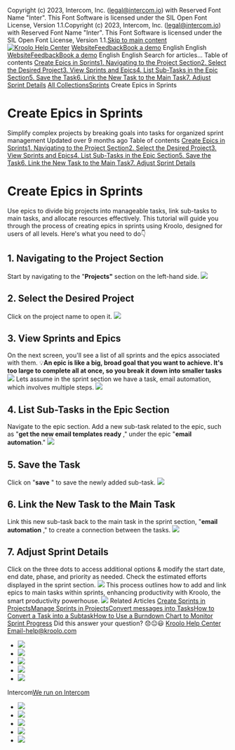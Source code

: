 Copyright (c) 2023, Intercom, Inc. (legal@intercom.io) with Reserved Font Name "Inter". This Font Software is licensed under the SIL Open Font License, Version 1.1.Copyright (c) 2023, Intercom, Inc. (legal@intercom.io) with Reserved Font Name "Inter". This Font Software is licensed under the SIL Open Font License, Version 1.1.[Skip to main content](https://help.kroolo.com/en/articles/9710829-create-epics-in-sprints#main-content)
[![Kroolo Help Center](https://downloads.intercomcdn.com/i/o/h4qkzypg/611116/ee699fbf23fef0f6d8d4f666d84c/37cdcedd14003d8fdcfdeda0a05c09cb)](https://help.kroolo.com/en/)
[Website](https://kroolo.com/)[Feedback](https://kroolo.featurebase.app/)[Book a demo](https://kroolo.com/book-demo)
English
English
[Website](https://kroolo.com/)[Feedback](https://kroolo.featurebase.app/)[Book a demo](https://kroolo.com/book-demo)
English
English
Search for articles...
Table of contents
[Create Epics in Sprints](https://help.kroolo.com/en/articles/9710829-create-epics-in-sprints#h_c59ec10173)[1. Navigating to the Project Section](https://help.kroolo.com/en/articles/9710829-create-epics-in-sprints#h_f6678687a0)[2. Select the Desired Project](https://help.kroolo.com/en/articles/9710829-create-epics-in-sprints#h_76e14cfc75)[3. View Sprints and Epics](https://help.kroolo.com/en/articles/9710829-create-epics-in-sprints#h_451ef57fcb)[4. List Sub-Tasks in the Epic Section](https://help.kroolo.com/en/articles/9710829-create-epics-in-sprints#h_4ca63cbfe2)[5. Save the Task](https://help.kroolo.com/en/articles/9710829-create-epics-in-sprints#h_b217d9db87)[6. Link the New Task to the Main Task](https://help.kroolo.com/en/articles/9710829-create-epics-in-sprints#h_088a5270af)[7. Adjust Sprint Details](https://help.kroolo.com/en/articles/9710829-create-epics-in-sprints#h_91c37057ec)
[All Collections](https://help.kroolo.com/en/)[Sprints](https://help.kroolo.com/en/collections/10756556-sprints)
Create Epics in Sprints
# Create Epics in Sprints
Simplify complex projects by breaking goals into tasks for organized sprint management
Updated over 9 months ago
Table of contents
[Create Epics in Sprints](https://help.kroolo.com/en/articles/9710829-create-epics-in-sprints#h_c59ec10173)[1. Navigating to the Project Section](https://help.kroolo.com/en/articles/9710829-create-epics-in-sprints#h_f6678687a0)[2. Select the Desired Project](https://help.kroolo.com/en/articles/9710829-create-epics-in-sprints#h_76e14cfc75)[3. View Sprints and Epics](https://help.kroolo.com/en/articles/9710829-create-epics-in-sprints#h_451ef57fcb)[4. List Sub-Tasks in the Epic Section](https://help.kroolo.com/en/articles/9710829-create-epics-in-sprints#h_4ca63cbfe2)[5. Save the Task](https://help.kroolo.com/en/articles/9710829-create-epics-in-sprints#h_b217d9db87)[6. Link the New Task to the Main Task](https://help.kroolo.com/en/articles/9710829-create-epics-in-sprints#h_088a5270af)[7. Adjust Sprint Details](https://help.kroolo.com/en/articles/9710829-create-epics-in-sprints#h_91c37057ec)
# Create Epics in Sprints
Use epics to divide big projects into manageable tasks, link sub-tasks to main tasks, and allocate resources effectively. 
This tutorial will guide you through the process of creating epics in sprints using Kroolo, designed for users of all levels. Here's what you need to do👇
​
## 1. Navigating to the Project Section
Start by navigating to the "**Projects"** section on the left-hand side. 
[![](https://kroolo-e0b70269b6e2.intercom-attachments-1.com/i/o/1137738042/9b79dd929250923b227550be/79785f6e-3b91-4ff4-9083-b6e7fd7208ba.png?expires=1747842300&signature=cf10c56601c044380b636a860aecbba9a36f84efdc6b42a6cdde3e02770c970a&req=dSEkEc59lYFbW%2FMW1HO4zevRLm5qVjZ%2B%2BPox3xZXMBBTHavX3Kbup%2BMt4rM7%0AEeZePm2EWF8NVqLYSZE%3D%0A)](https://kroolo-e0b70269b6e2.intercom-attachments-1.com/i/o/1137738042/9b79dd929250923b227550be/79785f6e-3b91-4ff4-9083-b6e7fd7208ba.png?expires=1747842300&signature=cf10c56601c044380b636a860aecbba9a36f84efdc6b42a6cdde3e02770c970a&req=dSEkEc59lYFbW%2FMW1HO4zevRLm5qVjZ%2B%2BPox3xZXMBBTHavX3Kbup%2BMt4rM7%0AEeZePm2EWF8NVqLYSZE%3D%0A)
## **2.** Select the Desired Project
Click on the project name to open it.
[![](https://kroolo-e0b70269b6e2.intercom-attachments-1.com/i/o/1137738051/d50c81a05986ff39f6651fc4/2fdc7cac-d520-491b-a993-7ca2084a2cf3.gif?expires=1747842300&signature=b76c8ad75de81c1fd3bbfb1f444c6c90a635c7a7cdaed4b02431ecb2ffc880da&req=dSEkEc59lYFaWPMW1HO4zUzW%2FMumMRYp0n%2F2a4jMYcz36bSJPokygg1f7FE7%0AZJruMgLsthoWgjERcfU%3D%0A)](https://kroolo-e0b70269b6e2.intercom-attachments-1.com/i/o/1137738051/d50c81a05986ff39f6651fc4/2fdc7cac-d520-491b-a993-7ca2084a2cf3.gif?expires=1747842300&signature=b76c8ad75de81c1fd3bbfb1f444c6c90a635c7a7cdaed4b02431ecb2ffc880da&req=dSEkEc59lYFaWPMW1HO4zUzW%2FMumMRYp0n%2F2a4jMYcz36bSJPokygg1f7FE7%0AZJruMgLsthoWgjERcfU%3D%0A)
## 3. View Sprints and Epics
On the next screen, you'll see a list of all sprints and the epics associated with them. 
💡**An epic is like a big, broad goal that you want to achieve. It's too large to complete all at once, so you break it down into smaller tasks**
[![](https://downloads.intercomcdn.com/i/o/1140006295/05aaac0c02498a15c9c0d212/13e3b06b-30a4-4229-a479-0f16bb63d122?expires=1747842300&signature=8c0c74ec6dba55a60da3ed219484a48f86cdf7bba8d90834b7f6021109a41a84&req=dSEjFsl%2Bm4NWXPMW1HO4zQDoPithc5Ob7wCXoXa1IU7EifXlaABk2JhZfwv1%0AkaIJ5FqmO%2BYTg9lkYwk%3D%0A)](https://downloads.intercomcdn.com/i/o/1140006295/05aaac0c02498a15c9c0d212/13e3b06b-30a4-4229-a479-0f16bb63d122?expires=1747842300&signature=8c0c74ec6dba55a60da3ed219484a48f86cdf7bba8d90834b7f6021109a41a84&req=dSEjFsl%2Bm4NWXPMW1HO4zQDoPithc5Ob7wCXoXa1IU7EifXlaABk2JhZfwv1%0AkaIJ5FqmO%2BYTg9lkYwk%3D%0A)
Lets assume in the sprint section we have a task, email automation, which involves multiple steps.
[![](https://kroolo-e0b70269b6e2.intercom-attachments-1.com/i/o/1137738061/95754313197c2aa1aea9dc71/a029a415-4a68-4845-8741-c766939d9421.gif?expires=1747842300&signature=76e8da41eaf26fc5b5599a3060248ea1341e0b285141e55649b6ce7ae899ca00&req=dSEkEc59lYFZWPMW1HO4zYXqT%2F6tl4mB2cnY1427lIDc1M4rgYpkPa%2BKdWFz%0AYgo88g8CN%2BxYY8bu5XE%3D%0A)](https://kroolo-e0b70269b6e2.intercom-attachments-1.com/i/o/1137738061/95754313197c2aa1aea9dc71/a029a415-4a68-4845-8741-c766939d9421.gif?expires=1747842300&signature=76e8da41eaf26fc5b5599a3060248ea1341e0b285141e55649b6ce7ae899ca00&req=dSEkEc59lYFZWPMW1HO4zYXqT%2F6tl4mB2cnY1427lIDc1M4rgYpkPa%2BKdWFz%0AYgo88g8CN%2BxYY8bu5XE%3D%0A)
## **4.** List Sub-Tasks in the Epic Section
Navigate to the epic section.
Add a new sub-task related to the epic, such as "**get the new email templates ready** ," under the epic "**email** **automation**."
[![](https://kroolo-e0b70269b6e2.intercom-attachments-1.com/i/o/1137738068/2b9460ba4b4e05a518033285/dc372779-e9d7-4d23-832f-a47a45ccbfe4.gif?expires=1747842300&signature=83c9cf16171fdd5f93e6ab22c2d15ffd771acfc041c17246de186d67c94c09ad&req=dSEkEc59lYFZUfMW1HO4zYYxFkf6%2BOcvE2yX05z24FeB3tsQQISMPLm9x661%0ABK%2FmveO7s5rwLCdPTOs%3D%0A)](https://kroolo-e0b70269b6e2.intercom-attachments-1.com/i/o/1137738068/2b9460ba4b4e05a518033285/dc372779-e9d7-4d23-832f-a47a45ccbfe4.gif?expires=1747842300&signature=83c9cf16171fdd5f93e6ab22c2d15ffd771acfc041c17246de186d67c94c09ad&req=dSEkEc59lYFZUfMW1HO4zYYxFkf6%2BOcvE2yX05z24FeB3tsQQISMPLm9x661%0ABK%2FmveO7s5rwLCdPTOs%3D%0A)
## 5. Save the Task
Click on "**save** " to save the newly added sub-task.
[![](https://kroolo-e0b70269b6e2.intercom-attachments-1.com/i/o/1137738077/c71dc04a486b873197717632/e8d83af1-3998-4f8f-bd3e-cd9e73d82711.gif?expires=1747842300&signature=1fa13d3451c8ab6e33b9f5379087bd54e9b6182555361e842c2dc973389377e8&req=dSEkEc59lYFYXvMW1HO4zQ9h85EJV6jUVvpGGUybVGXcra4i7Dc6WRceDAkP%0AvwtIsm59%2Bm2p37SJQaE%3D%0A)](https://kroolo-e0b70269b6e2.intercom-attachments-1.com/i/o/1137738077/c71dc04a486b873197717632/e8d83af1-3998-4f8f-bd3e-cd9e73d82711.gif?expires=1747842300&signature=1fa13d3451c8ab6e33b9f5379087bd54e9b6182555361e842c2dc973389377e8&req=dSEkEc59lYFYXvMW1HO4zQ9h85EJV6jUVvpGGUybVGXcra4i7Dc6WRceDAkP%0AvwtIsm59%2Bm2p37SJQaE%3D%0A)
## 6. Link the New Task to the Main Task
Link this new sub-task back to the main task in the sprint section, "**email automation** ," to create a connection between the tasks.
[![](https://kroolo-e0b70269b6e2.intercom-attachments-1.com/i/o/1137738082/9796304a44062fe34ef075ab/0de44ae2-ce88-4a7a-b5b2-0798853c2de2.gif?expires=1747842300&signature=ac13056254777dad7ea08411f08834a3a5184f50f0bc9b2464ce2e19c4bf3065&req=dSEkEc59lYFXW%2FMW1HO4zbhsXunYWVrHXwlmsR3KfGj5EDI1wIWS%2BTgr%2FTbD%0An3VvJQymof4A8uHKJzc%3D%0A)](https://kroolo-e0b70269b6e2.intercom-attachments-1.com/i/o/1137738082/9796304a44062fe34ef075ab/0de44ae2-ce88-4a7a-b5b2-0798853c2de2.gif?expires=1747842300&signature=ac13056254777dad7ea08411f08834a3a5184f50f0bc9b2464ce2e19c4bf3065&req=dSEkEc59lYFXW%2FMW1HO4zbhsXunYWVrHXwlmsR3KfGj5EDI1wIWS%2BTgr%2FTbD%0An3VvJQymof4A8uHKJzc%3D%0A)
## 7. Adjust Sprint Details
Click on the three dots to access additional options & modify the start date, end date, phase, and priority as needed. 
Check the estimated efforts displayed in the sprint section.
[![](https://kroolo-e0b70269b6e2.intercom-attachments-1.com/i/o/1137738093/db847fd5751f3b84e0ab2ac0/8832032c-45b8-4f68-a1e4-c2bf6070ace3.gif?expires=1747842300&signature=56378dec96033e2e108c5dec557d50f0096c9b65275a2532a7e8b3c3bdcf018c&req=dSEkEc59lYFWWvMW1HO4zS3%2B5ldRlZzalS85uNaaFuGx5wnEJ9gaRHkjAMgz%0A801q0j14aSnk0o8d%2BKY%3D%0A)](https://kroolo-e0b70269b6e2.intercom-attachments-1.com/i/o/1137738093/db847fd5751f3b84e0ab2ac0/8832032c-45b8-4f68-a1e4-c2bf6070ace3.gif?expires=1747842300&signature=56378dec96033e2e108c5dec557d50f0096c9b65275a2532a7e8b3c3bdcf018c&req=dSEkEc59lYFWWvMW1HO4zS3%2B5ldRlZzalS85uNaaFuGx5wnEJ9gaRHkjAMgz%0A801q0j14aSnk0o8d%2BKY%3D%0A)
This process outlines how to add and link epics to main tasks within sprints, enhancing productivity with Kroolo, the smart productivity powerhouse.
[![](https://downloads.intercomcdn.com/i/o/1154212725/40123354654fbe3627784ede/cta+2.png?expires=1747842300&signature=a9738cc163cf2493c27508b305cf8f027c0a05425a8f64752956e916eab7c080&req=dSEiEst%2Fn4ZdXPMW1HO4zVdkT%2BxLegrVSI7g6iIpv%2BURNnbhR4FsqAKEWWEp%0A649F0rub2C3OwWcDZ4s%3D%0A)](https://kroolo.com/)
Related Articles
[Create Sprints in Projects](https://help.kroolo.com/en/articles/9459780-create-sprints-in-projects)[Manage Sprints in Projects](https://help.kroolo.com/en/articles/9710810-manage-sprints-in-projects)[Convert messages into Tasks](https://help.kroolo.com/en/articles/9950728-convert-messages-into-tasks)[How to Convert a Task into a Subtask](https://help.kroolo.com/en/articles/10044472-how-to-convert-a-task-into-a-subtask)[How to Use a Burndown Chart to Monitor Sprint Progress](https://help.kroolo.com/en/articles/10044476-how-to-use-a-burndown-chart-to-monitor-sprint-progress)
Did this answer your question?
😞😐😃
[Kroolo Help Center](https://help.kroolo.com/en/)
Email-help@kroolo.com
  * [![](https://intercom.help/kroolo/assets/svg/icon:social-facebook/FFFFFF)](https://www.facebook.com/profile.php?id=61553808299270)
  * [![](https://intercom.help/kroolo/assets/svg/icon:social-linkedin/FFFFFF)](https://www.linkedin.com/company/getkroolo)
  * [![](https://intercom.help/kroolo/assets/svg/icon:social-instagram/FFFFFF)](https://www.instagram.com/getkroolo)
  * [![](https://intercom.help/kroolo/assets/svg/icon:social-youtube/FFFFFF)](https://www.youtube.com/@getkroolo/featured)
  * [![](https://intercom.help/kroolo/assets/svg/icon:social-twitter-x/FFFFFF)](https://www.twitter.com/getkroolo)


Intercom[We run on Intercom](https://www.intercom.com/intercom-link?company=Kroolo&solution=customer-support&utm_campaign=intercom-link&utm_content=We+run+on+Intercom&utm_medium=help-center&utm_referrer=https%3A%2F%2Fhelp.kroolo.com%2Fen%2Farticles%2F9710829-create-epics-in-sprints&utm_source=desktop-web)
  * [![](https://intercom.help/kroolo/assets/svg/icon:social-facebook/FFFFFF)](https://www.facebook.com/profile.php?id=61553808299270)
  * [![](https://intercom.help/kroolo/assets/svg/icon:social-linkedin/FFFFFF)](https://www.linkedin.com/company/getkroolo)
  * [![](https://intercom.help/kroolo/assets/svg/icon:social-instagram/FFFFFF)](https://www.instagram.com/getkroolo)
  * [![](https://intercom.help/kroolo/assets/svg/icon:social-youtube/FFFFFF)](https://www.youtube.com/@getkroolo/featured)
  * [![](https://intercom.help/kroolo/assets/svg/icon:social-twitter-x/FFFFFF)](https://www.twitter.com/getkroolo)


